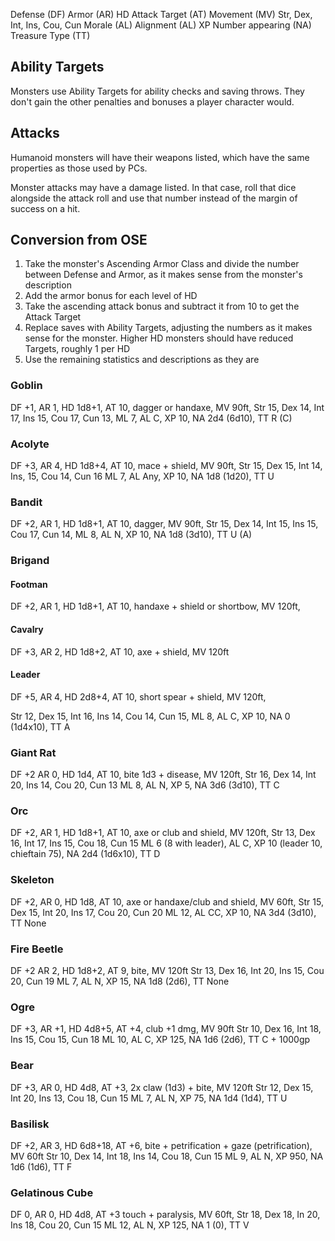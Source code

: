Defense (DF)
Armor (AR)
HD
Attack Target (AT)
Movement (MV)
Str, Dex, Int, Ins, Cou, Cun
Morale (AL)
Alignment (AL)
XP
Number appearing (NA)
Treasure Type (TT)

## Ability Targets
Monsters use Ability Targets for ability checks and saving throws. They don't gain the other penalties and bonuses a player character would.

## Attacks
Humanoid monsters will have their weapons listed, which have the same properties as those used by PCs. 

Monster attacks may have a damage listed. In that case, roll that dice alongside the attack roll and use that number instead of the margin of success on a hit.

## Conversion from OSE
1. Take the monster's Ascending Armor Class and divide the number between Defense and Armor, as it makes sense from the monster's description
2. Add the armor bonus for each level of HD
3. Take the ascending attack bonus and subtract it from 10 to get the Attack Target
4. Replace saves with Ability Targets, adjusting the numbers as it makes sense for the monster. Higher HD monsters should have reduced Targets, roughly 1 per HD
5. Use the remaining statistics and descriptions as they are

### Goblin
DF +1, AR 1, HD 1d8+1, AT 10, dagger or handaxe, MV 90ft, 
Str 15, Dex 14, Int 17, Ins 15, Cou 17, Cun 13, 
ML 7, AL C, XP 10, NA 2d4 (6d10), TT R (C)

### Acolyte
DF +3, AR 4, HD 1d8+4, AT 10, mace + shield, MV 90ft,
Str 15, Dex 15, Int 14, Ins, 15, Cou 14, Cun 16
ML 7, AL Any, XP 10, NA 1d8 (1d20), TT U
### Bandit
DF +2, AR 1, HD 1d8+1, AT 10, dagger, MV 90ft,
Str 15, Dex 14, Int 15, Ins 15, Cou 17, Cun 14,
ML 8, AL N, XP 10, NA 1d8 (3d10), TT U (A)

### Brigand
#### Footman
DF +2, AR 1, HD 1d8+1, AT 10, handaxe + shield or shortbow, MV 120ft,

#### Cavalry
DF +3, AR 2, HD 1d8+2, AT 10, axe + shield, MV 120ft

#### Leader
DF +5, AR 4, HD 2d8+4, AT 10, short spear + shield, MV 120ft,

Str 12, Dex 15, Int 16, Ins 14, Cou 14, Cun 15,
ML 8, AL C, XP 10, NA 0 (1d4x10), TT A

### Giant Rat
DF +2 AR 0, HD 1d4, AT 10, bite 1d3 + disease, MV 120ft,
Str 16, Dex 14, Int 20, Ins 14, Cou 20, Cun 13
ML 8, AL N, XP 5, NA 3d6 (3d10), TT C

### Orc
DF +2, AR 1, HD 1d8+1, AT 10, axe or club and shield, MV 120ft,
Str 13, Dex 16, Int 17, Ins 15, Cou 18, Cun 15
ML 6 (8 with leader), AL C, XP 10 (leader 10, chieftain 75), NA 2d4 (1d6x10), TT D

### Skeleton
DF +2, AR 0, HD 1d8, AT 10, axe or handaxe/club and shield, MV 60ft,
Str 15, Dex 15, Int 20, Ins 17, Cou 20, Cun 20
ML 12, AL CC, XP 10, NA 3d4 (3d10), TT None

### Fire Beetle
DF +2 AR 2, HD 1d8+2, AT 9, bite, MV 120ft
Str 13, Dex 16, Int 20, Ins 15, Cou 20, Cun 19
ML 7, AL N, XP 15, NA 1d8 (2d6), TT None
### Ogre
DF +3, AR +1, HD 4d8+5, AT +4, club +1 dmg, MV 90ft
Str 10, Dex 16, Int 18, Ins 15, Cou 15, Cun 18
ML 10, AL C, XP 125, NA 1d6 (2d6), TT C + 1000gp

### Bear
DF +3, AR 0, HD 4d8, AT +3, 2x claw (1d3) + bite, MV 120ft
Str 12, Dex 15, Int 20, Ins 13, Cou 18, Cun 15
ML 7, AL N, XP 75, NA 1d4 (1d4),  TT U

### Basilisk
DF +2, AR 3, HD 6d8+18, AT +6,  bite + petrification + gaze (petrification), MV 60ft
Str 10, Dex 14, Int 18, Ins 14, Cou 18, Cun 15
ML 9, AL N, XP 950, NA 1d6 (1d6), TT F

### Gelatinous Cube
DF 0, AR 0, HD 4d8, AT +3 touch + paralysis, MV 60ft,
Str 18, Dex 18, In 20, Ins 18, Cou 20, Cun 15
ML 12, AL N, XP 125, NA 1 (0), TT V